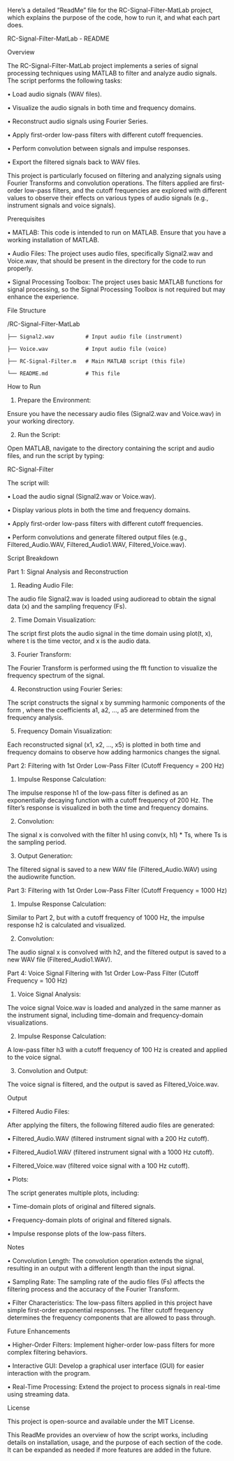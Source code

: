 Here’s a detailed “ReadMe” file for the RC-Signal-Filter-MatLab project, which explains the purpose of the code, how to run it, and what each part does.



RC-Signal-Filter-MatLab - README



Overview



The RC-Signal-Filter-MatLab project implements a series of signal processing techniques using MATLAB to filter and analyze audio signals. The script performs the following tasks:

• Load audio signals (WAV files).

• Visualize the audio signals in both time and frequency domains.

• Reconstruct audio signals using Fourier Series.

• Apply first-order low-pass filters with different cutoff frequencies.

• Perform convolution between signals and impulse responses.

• Export the filtered signals back to WAV files.



This project is particularly focused on filtering and analyzing signals using Fourier Transforms and convolution operations. The filters applied are first-order low-pass filters, and the cutoff frequencies are explored with different values to observe their effects on various types of audio signals (e.g., instrument signals and voice signals).



Prerequisites

• MATLAB: This code is intended to run on MATLAB. Ensure that you have a working installation of MATLAB.

• Audio Files: The project uses audio files, specifically Signal2.wav and Voice.wav, that should be present in the directory for the code to run properly.

• Signal Processing Toolbox: The project uses basic MATLAB functions for signal processing, so the Signal Processing Toolbox is not required but may enhance the experience.



File Structure



/RC-Signal-Filter-MatLab

    ├── Signal2.wav          # Input audio file (instrument)

    ├── Voice.wav            # Input audio file (voice)

    ├── RC-Signal-Filter.m   # Main MATLAB script (this file)

    └── README.md            # This file



How to Run

1. Prepare the Environment:

Ensure you have the necessary audio files (Signal2.wav and Voice.wav) in your working directory.

2. Run the Script:

Open MATLAB, navigate to the directory containing the script and audio files, and run the script by typing:



RC-Signal-Filter



The script will:

• Load the audio signal (Signal2.wav or Voice.wav).

• Display various plots in both the time and frequency domains.

• Apply first-order low-pass filters with different cutoff frequencies.

• Perform convolutions and generate filtered output files (e.g., Filtered_Audio.WAV, Filtered_Audio1.WAV, Filtered_Voice.wav).



Script Breakdown



Part 1: Signal Analysis and Reconstruction

1. Reading Audio File:

The audio file Signal2.wav is loaded using audioread to obtain the signal data (x) and the sampling frequency (Fs).

2. Time Domain Visualization:

The script first plots the audio signal in the time domain using plot(t, x), where t is the time vector, and x is the audio data.

3. Fourier Transform:

The Fourier Transform is performed using the fft function to visualize the frequency spectrum of the signal.

4. Reconstruction using Fourier Series:

The script constructs the signal x by summing harmonic components of the form , where the coefficients a1, a2, ..., a5 are determined from the frequency analysis.

5. Frequency Domain Visualization:

Each reconstructed signal (x1, x2, …, x5) is plotted in both time and frequency domains to observe how adding harmonics changes the signal.



Part 2: Filtering with 1st Order Low-Pass Filter (Cutoff Frequency = 200 Hz)

1. Impulse Response Calculation:

The impulse response h1 of the low-pass filter is defined as an exponentially decaying function with a cutoff frequency of 200 Hz. The filter’s response is visualized in both the time and frequency domains.

2. Convolution:

The signal x is convolved with the filter h1 using conv(x, h1) * Ts, where Ts is the sampling period.

3. Output Generation:

The filtered signal is saved to a new WAV file (Filtered_Audio.WAV) using the audiowrite function.



Part 3: Filtering with 1st Order Low-Pass Filter (Cutoff Frequency = 1000 Hz)

1. Impulse Response Calculation:

Similar to Part 2, but with a cutoff frequency of 1000 Hz, the impulse response h2 is calculated and visualized.

2. Convolution:

The audio signal x is convolved with h2, and the filtered output is saved to a new WAV file (Filtered_Audio1.WAV).



Part 4: Voice Signal Filtering with 1st Order Low-Pass Filter (Cutoff Frequency = 100 Hz)

1. Voice Signal Analysis:

The voice signal Voice.wav is loaded and analyzed in the same manner as the instrument signal, including time-domain and frequency-domain visualizations.

2. Impulse Response Calculation:

A low-pass filter h3 with a cutoff frequency of 100 Hz is created and applied to the voice signal.

3. Convolution and Output:

The voice signal is filtered, and the output is saved as Filtered_Voice.wav.



Output

• Filtered Audio Files:

After applying the filters, the following filtered audio files are generated:

• Filtered_Audio.WAV (filtered instrument signal with a 200 Hz cutoff).

• Filtered_Audio1.WAV (filtered instrument signal with a 1000 Hz cutoff).

• Filtered_Voice.wav (filtered voice signal with a 100 Hz cutoff).

• Plots:

The script generates multiple plots, including:

• Time-domain plots of original and filtered signals.

• Frequency-domain plots of original and filtered signals.

• Impulse response plots of the low-pass filters.



Notes

• Convolution Length: The convolution operation extends the signal, resulting in an output with a different length than the input signal.

• Sampling Rate: The sampling rate of the audio files (Fs) affects the filtering process and the accuracy of the Fourier Transform.

• Filter Characteristics: The low-pass filters applied in this project have simple first-order exponential responses. The filter cutoff frequency determines the frequency components that are allowed to pass through.



Future Enhancements

• Higher-Order Filters: Implement higher-order low-pass filters for more complex filtering behaviors.

• Interactive GUI: Develop a graphical user interface (GUI) for easier interaction with the program.

• Real-Time Processing: Extend the project to process signals in real-time using streaming data.



License



This project is open-source and available under the MIT License.



This ReadMe provides an overview of how the script works, including details on installation, usage, and the purpose of each section of the code. It can be expanded as needed if more features are added in the future.

